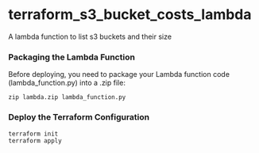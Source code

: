 # terraform_s3_bucket_costs_lambda
A lambda function to list s3 buckets and their size

### Packaging the Lambda Function

Before deploying, you need to package your Lambda function code (lambda_function.py) into a .zip file:

```
zip lambda.zip lambda_function.py
```


### Deploy the Terraform Configuration

```
terraform init
terraform apply
```